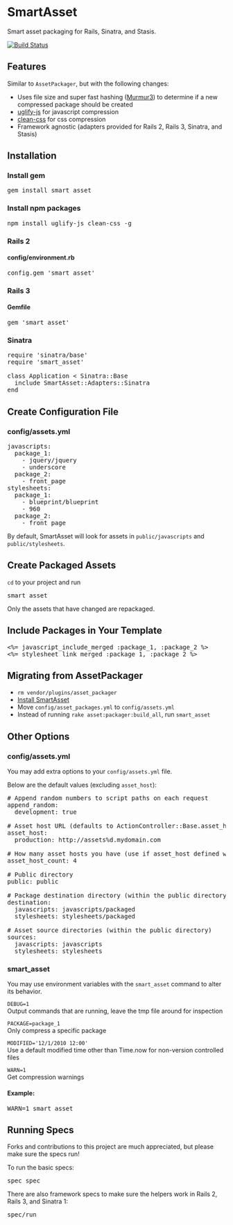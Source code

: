 SmartAsset
===========

Smart asset packaging for Rails, Sinatra, and Stasis.

[![Build Status](https://secure.travis-ci.org/winton/smart_asset.png)](http://travis-ci.org/winton/smart_asset)

Features
--------

Similar to <code>AssetPackager</code>, but with the following changes:

* Uses file size and super fast hashing ([Murmur3](https://github.com/PeterScott/murmur3)) to determine if a new compressed package should be created
* [uglify-js](https://github.com/mishoo/UglifyJS) for javascript compression
* [clean-css](https://github.com/GoalSmashers/clean-css) for css compression
* Framework agnostic (adapters provided for Rails 2, Rails 3, Sinatra, and Stasis)

<a name="installation"></a>

Installation
------------

### Install gem

<pre>
gem install smart_asset
</pre>

### Install npm packages

<pre>
npm install uglify-js clean-css -g
</pre>

### Rails 2

#### config/environment.rb

<pre>
config.gem 'smart_asset'
</pre>

### Rails 3

#### Gemfile

<pre>
gem 'smart_asset'
</pre>

### Sinatra

<pre>
require 'sinatra/base'
require 'smart_asset'

class Application &lt; Sinatra::Base
  include SmartAsset::Adapters::Sinatra
end
</pre>

Create Configuration File
-------------------------

### config/assets.yml

<pre>
javascripts:
  package_1:
    - jquery/jquery
    - underscore
  package_2:
    - front_page
stylesheets:
  package_1:
    - blueprint/blueprint
    - 960
  package_2:
    - front_page
</pre>

By default, SmartAsset will look for assets in <code>public/javascripts</code> and <code>public/stylesheets</code>.

Create Packaged Assets
----------------------

<code>cd</code> to your project and run

<pre>
smart_asset
</pre>

Only the assets that have changed are repackaged.

Include Packages in Your Template
---------------------------------

<pre>
&lt;%= javascript_include_merged :package_1, :package_2 %&gt;
&lt;%= stylesheet_link_merged :package_1, :package_2 %&gt;
</pre>

Migrating from AssetPackager
----------------------------

* <code>rm vendor/plugins/asset\_packager</code>
* <a href="#installation">Install SmartAsset</a>
* Move <code>config/asset\_packages.yml</code> to <code>config/assets.yml</code>
* Instead of running <code>rake asset:packager:build_all</code>, run <code>smart\_asset</code>

Other Options
-------------

### config/assets.yml

You may add extra options to your <code>config/assets.yml</code> file.

Below are the default values (excluding <code>asset\_host</code>):

<pre>
# Append random numbers to script paths on each request
append_random:
  development: true

# Asset host URL (defaults to ActionController::Base.asset_host or nil)
asset_host:
  production: http://assets%d.mydomain.com

# How many asset hosts you have (use if asset_host defined with %d)
asset_host_count: 4

# Public directory
public: public

# Package destination directory (within the public directory)
destination:
  javascripts: javascripts/packaged
  stylesheets: stylesheets/packaged

# Asset source directories (within the public directory)
sources:
  javascripts: javascripts
  stylesheets: stylesheets
</pre>

### smart\_asset

You may use environment variables with the <code>smart\_asset</code> command to alter its behavior.

<code>DEBUG=1</code><br/>Output commands that are running, leave the tmp file around for inspection

<code>PACKAGE=package\_1</code><br/>Only compress a specific package

<code>MODIFIED='12/1/2010 12:00'</code><br/>Use a default modified time other than Time.now for non-version controlled files

<code>WARN=1</code><br/>Get compression warnings

#### Example:

<pre>
WARN=1 smart_asset
</pre>

Running Specs
-------------

Forks and contributions to this project are much appreciated, but please make sure the specs run!

To run the basic specs:

<pre>
spec spec
</pre>

There are also framework specs to make sure the helpers work in Rails 2, Rails 3, and Sinatra 1:

<pre>
spec/run
</pre>
